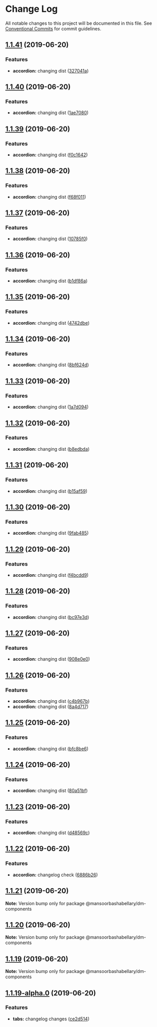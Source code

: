 # Change Log

All notable changes to this project will be documented in this file.
See [Conventional Commits](https://conventionalcommits.org) for commit guidelines.

## [1.1.41](https://github.com/MansoorBashaBellary/design-mono/compare/@mansoorbashabellary/dm-components@1.1.40...@mansoorbashabellary/dm-components@1.1.41) (2019-06-20)


### Features

* **accordion:** changing dist ([327041a](https://github.com/MansoorBashaBellary/design-mono/commit/327041a))





## [1.1.40](https://github.com/MansoorBashaBellary/design-mono/compare/@mansoorbashabellary/dm-components@1.1.39...@mansoorbashabellary/dm-components@1.1.40) (2019-06-20)


### Features

* **accordion:** changing dist ([1ae7080](https://github.com/MansoorBashaBellary/design-mono/commit/1ae7080))





## [1.1.39](https://github.com/MansoorBashaBellary/design-mono/compare/@mansoorbashabellary/dm-components@1.1.38...@mansoorbashabellary/dm-components@1.1.39) (2019-06-20)


### Features

* **accordion:** changing dist ([f0c1642](https://github.com/MansoorBashaBellary/design-mono/commit/f0c1642))





## [1.1.38](https://github.com/MansoorBashaBellary/design-mono/compare/@mansoorbashabellary/dm-components@1.1.37...@mansoorbashabellary/dm-components@1.1.38) (2019-06-20)


### Features

* **accordion:** changing dist ([f68f011](https://github.com/MansoorBashaBellary/design-mono/commit/f68f011))





## [1.1.37](https://github.com/MansoorBashaBellary/design-mono/compare/@mansoorbashabellary/dm-components@1.1.36...@mansoorbashabellary/dm-components@1.1.37) (2019-06-20)


### Features

* **accordion:** changing dist ([10785f0](https://github.com/MansoorBashaBellary/design-mono/commit/10785f0))





## [1.1.36](https://github.com/MansoorBashaBellary/design-mono/compare/@mansoorbashabellary/dm-components@1.1.35...@mansoorbashabellary/dm-components@1.1.36) (2019-06-20)


### Features

* **accordion:** changing dist ([b1df86a](https://github.com/MansoorBashaBellary/design-mono/commit/b1df86a))





## [1.1.35](https://github.com/MansoorBashaBellary/design-mono/compare/@mansoorbashabellary/dm-components@1.1.34...@mansoorbashabellary/dm-components@1.1.35) (2019-06-20)


### Features

* **accordion:** changing dist ([4742dbe](https://github.com/MansoorBashaBellary/design-mono/commit/4742dbe))





## [1.1.34](https://github.com/MansoorBashaBellary/design-mono/compare/@mansoorbashabellary/dm-components@1.1.33...@mansoorbashabellary/dm-components@1.1.34) (2019-06-20)


### Features

* **accordion:** changing dist ([8bf624d](https://github.com/MansoorBashaBellary/design-mono/commit/8bf624d))





## [1.1.33](https://github.com/MansoorBashaBellary/design-mono/compare/@mansoorbashabellary/dm-components@1.1.32...@mansoorbashabellary/dm-components@1.1.33) (2019-06-20)


### Features

* **accordion:** changing dist ([1a7d094](https://github.com/MansoorBashaBellary/design-mono/commit/1a7d094))





## [1.1.32](https://github.com/MansoorBashaBellary/design-mono/compare/@mansoorbashabellary/dm-components@1.1.31...@mansoorbashabellary/dm-components@1.1.32) (2019-06-20)


### Features

* **accordion:** changing dist ([b8edbda](https://github.com/MansoorBashaBellary/design-mono/commit/b8edbda))





## [1.1.31](https://github.com/MansoorBashaBellary/design-mono/compare/@mansoorbashabellary/dm-components@1.1.30...@mansoorbashabellary/dm-components@1.1.31) (2019-06-20)


### Features

* **accordion:** changing dist ([b15af59](https://github.com/MansoorBashaBellary/design-mono/commit/b15af59))





## [1.1.30](https://github.com/MansoorBashaBellary/design-mono/compare/@mansoorbashabellary/dm-components@1.1.29...@mansoorbashabellary/dm-components@1.1.30) (2019-06-20)


### Features

* **accordion:** changing dist ([9fab485](https://github.com/MansoorBashaBellary/design-mono/commit/9fab485))





## [1.1.29](https://github.com/MansoorBashaBellary/design-mono/compare/@mansoorbashabellary/dm-components@1.1.28...@mansoorbashabellary/dm-components@1.1.29) (2019-06-20)


### Features

* **accordion:** changing dist ([f4bcdd9](https://github.com/MansoorBashaBellary/design-mono/commit/f4bcdd9))





## [1.1.28](https://github.com/MansoorBashaBellary/design-mono/compare/@mansoorbashabellary/dm-components@1.1.27...@mansoorbashabellary/dm-components@1.1.28) (2019-06-20)


### Features

* **accordion:** changing dist ([bc97e3d](https://github.com/MansoorBashaBellary/design-mono/commit/bc97e3d))





## [1.1.27](https://github.com/MansoorBashaBellary/design-mono/compare/@mansoorbashabellary/dm-components@1.1.26...@mansoorbashabellary/dm-components@1.1.27) (2019-06-20)


### Features

* **accordion:** changing dist ([908e0e0](https://github.com/MansoorBashaBellary/design-mono/commit/908e0e0))





## [1.1.26](https://github.com/MansoorBashaBellary/design-mono/compare/@mansoorbashabellary/dm-components@1.1.25...@mansoorbashabellary/dm-components@1.1.26) (2019-06-20)


### Features

* **accordion:** changing dist ([c4b967b](https://github.com/MansoorBashaBellary/design-mono/commit/c4b967b))
* **accordion:** changing dist ([8a4d717](https://github.com/MansoorBashaBellary/design-mono/commit/8a4d717))





## [1.1.25](https://github.com/MansoorBashaBellary/design-mono/compare/@mansoorbashabellary/dm-components@1.1.24...@mansoorbashabellary/dm-components@1.1.25) (2019-06-20)


### Features

* **accordion:** changing dist ([bfc8be6](https://github.com/MansoorBashaBellary/design-mono/commit/bfc8be6))





## [1.1.24](https://github.com/MansoorBashaBellary/design-mono/compare/@mansoorbashabellary/dm-components@1.1.23...@mansoorbashabellary/dm-components@1.1.24) (2019-06-20)


### Features

* **accordion:** changing dist ([80a51bf](https://github.com/MansoorBashaBellary/design-mono/commit/80a51bf))





## [1.1.23](https://github.com/MansoorBashaBellary/design-mono/compare/@mansoorbashabellary/dm-components@1.1.22...@mansoorbashabellary/dm-components@1.1.23) (2019-06-20)


### Features

* **accordion:** changing dist ([d48569c](https://github.com/MansoorBashaBellary/design-mono/commit/d48569c))





## [1.1.22](https://github.com/MansoorBashaBellary/design-mono/compare/@mansoorbashabellary/dm-components@1.1.21...@mansoorbashabellary/dm-components@1.1.22) (2019-06-20)


### Features

* **accordion:** changelog check ([6886b26](https://github.com/MansoorBashaBellary/design-mono/commit/6886b26))





## [1.1.21](https://github.com/MansoorBashaBellary/design-mono/compare/@mansoorbashabellary/dm-components@1.1.20...@mansoorbashabellary/dm-components@1.1.21) (2019-06-20)

**Note:** Version bump only for package @mansoorbashabellary/dm-components





## [1.1.20](https://github.com/MansoorBashaBellary/design-mono/compare/@mansoorbashabellary/dm-components@1.1.19...@mansoorbashabellary/dm-components@1.1.20) (2019-06-20)

**Note:** Version bump only for package @mansoorbashabellary/dm-components





## [1.1.19](https://github.com/MansoorBashaBellary/design-mono/compare/@mansoorbashabellary/dm-components@1.1.19-alpha.0...@mansoorbashabellary/dm-components@1.1.19) (2019-06-20)

**Note:** Version bump only for package @mansoorbashabellary/dm-components





## [1.1.19-alpha.0](https://github.com/MansoorBashaBellary/design-mono/compare/@mansoorbashabellary/dm-components@1.1.18...@mansoorbashabellary/dm-components@1.1.19-alpha.0) (2019-06-20)


### Features

* **tabs:** changelog changes ([ce2d514](https://github.com/MansoorBashaBellary/design-mono/commit/ce2d514))
